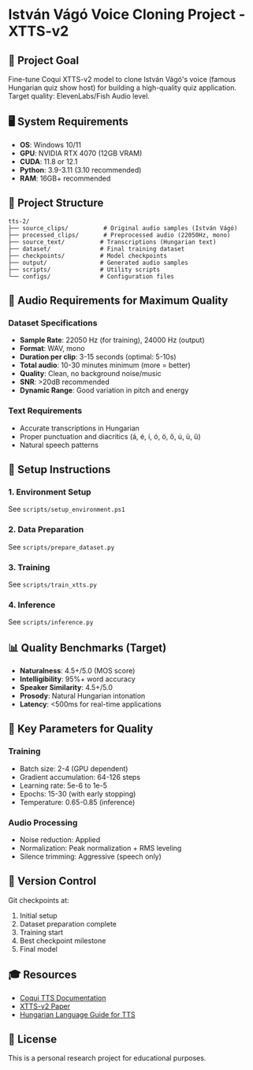 # István Vágó Voice Cloning Project - XTTS-v2

## 🎯 Project Goal

Fine-tune Coqui XTTS-v2 model to clone István Vágó's voice (famous Hungarian quiz show host) for building a high-quality quiz application. Target quality: ElevenLabs/Fish Audio level.

## 🖥️ System Requirements

- **OS**: Windows 10/11
- **GPU**: NVIDIA RTX 4070 (12GB VRAM)
- **CUDA**: 11.8 or 12.1
- **Python**: 3.9-3.11 (3.10 recommended)
- **RAM**: 16GB+ recommended

## 📁 Project Structure

```
tts-2/
├── source_clips/          # Original audio samples (István Vágó)
├── processed_clips/       # Preprocessed audio (22050Hz, mono)
├── source_text/          # Transcriptions (Hungarian text)
├── dataset/              # Final training dataset
├── checkpoints/          # Model checkpoints
├── output/               # Generated audio samples
├── scripts/              # Utility scripts
└── configs/              # Configuration files
```

## 🎤 Audio Requirements for Maximum Quality

### Dataset Specifications

- **Sample Rate**: 22050 Hz (for training), 24000 Hz (output)
- **Format**: WAV, mono
- **Duration per clip**: 3-15 seconds (optimal: 5-10s)
- **Total audio**: 10-30 minutes minimum (more = better)
- **Quality**: Clean, no background noise/music
- **SNR**: >20dB recommended
- **Dynamic Range**: Good variation in pitch and energy

### Text Requirements

- Accurate transcriptions in Hungarian
- Proper punctuation and diacritics (á, é, í, ó, ö, ő, ú, ü, ű)
- Natural speech patterns

## 🚀 Setup Instructions

### 1. Environment Setup

See `scripts/setup_environment.ps1`

### 2. Data Preparation

See `scripts/prepare_dataset.py`

### 3. Training

See `scripts/train_xtts.py`

### 4. Inference

See `scripts/inference.py`

## 📊 Quality Benchmarks (Target)

- **Naturalness**: 4.5+/5.0 (MOS score)
- **Intelligibility**: 95%+ word accuracy
- **Speaker Similarity**: 4.5+/5.0
- **Prosody**: Natural Hungarian intonation
- **Latency**: <500ms for real-time applications

## 🔧 Key Parameters for Quality

### Training

- Batch size: 2-4 (GPU dependent)
- Gradient accumulation: 64-126 steps
- Learning rate: 5e-6 to 1e-5
- Epochs: 15-30 (with early stopping)
- Temperature: 0.65-0.85 (inference)

### Audio Processing

- Noise reduction: Applied
- Normalization: Peak normalization + RMS leveling
- Silence trimming: Aggressive (speech only)

## 📝 Version Control

Git checkpoints at:

1. Initial setup
2. Dataset preparation complete
3. Training start
4. Best checkpoint milestone
5. Final model

## 🎓 Resources

- [Coqui TTS Documentation](https://docs.coqui.ai/)
- [XTTS-v2 Paper](https://arxiv.org/abs/2309.08519)
- [Hungarian Language Guide for TTS](https://github.com/coqui-ai/TTS/discussions)

## 📄 License

This is a personal research project for educational purposes.
